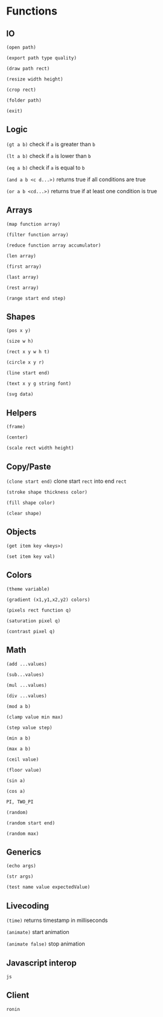 # Functions

## IO

`(open path)`

`(export path type quality)`

`(draw path rect)`

`(resize width height)`

`(crop rect)`

`(folder path)` 

`(exit)`

## Logic

`(gt a b)` check if `a` is greater than `b`

`(lt a b)` check if `a` is lower than `b`

`(eq a b)` check if `a` is equal to `b`

`(and a b <c d...>)` returns true if all conditions are true

`(or a b <cd...>)` returns true if at least one condition is true

## Arrays

`(map function array)`

`(filter function array)`

`(reduce function array accumulator)`

`(len array)`

`(first array)`

`(last array)`

`(rest array)`

`(range start end step)`

## Shapes

`(pos x y)`

`(size w h)`

`(rect x y w h t)`

`(circle x y r)`

`(line start end)`

`(text x y g string font)`

`(svg data)`

## Helpers

`(frame)`

`(center)`

`(scale rect width height)`

## Copy/Paste

`(clone start end)` clone start `rect` into end `rect`

`(stroke shape thickness color)`

`(fill shape color)`

`(clear shape)`

## Objects

`(get item key <keys>)`

`(set item key val)`

## Colors

`(theme variable)`

`(gradient (x1,y1,x2,y2) colors)`

`(pixels rect function q)`

`(saturation pixel q)`

`(contrast pixel q)`

## Math

`(add ...values)`

`(sub...values)`

`(mul ...values)`

`(div ...values)`

`(mod a b)`

`(clamp value min max)`

`(step value step)`

`(min a b)`

`(max a b)`

`(ceil value)`

`(floor value)`

`(sin a)`

`(cos a)`

`PI, TWO_PI`

`(random)`

`(random start end)`

`(random max)`

## Generics

`(echo args)`

`(str args)`

`(test name value expectedValue)`

## Livecoding

`(time)` returns timestamp in milliseconds

`(animate)` start animation

`(animate false)` stop animation

## Javascript interop

`js`

## Client

`ronin`
